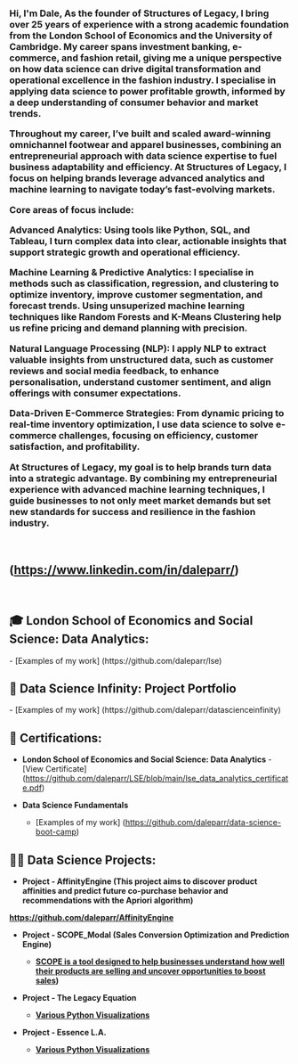 <h3>Hi, I'm Dale, As the founder of Structures of Legacy, I bring over 25 years of experience with a strong academic foundation from the London School of Economics and the University of Cambridge. My career spans investment banking, e-commerce, and fashion retail, giving me a unique perspective on how data science can drive digital transformation and operational excellence in the fashion industry. I specialise in applying data science to power profitable growth, informed by a deep understanding of consumer behavior and market trends.

Throughout my career, I’ve built and scaled award-winning omnichannel footwear and apparel businesses, combining an entrepreneurial approach with data science expertise to fuel business adaptability and efficiency. At Structures of Legacy, I focus on helping brands leverage advanced analytics and machine learning to navigate today’s fast-evolving markets.

Core areas of focus include:

Advanced Analytics: Using tools like Python, SQL, and Tableau, I turn complex data into clear, actionable insights that support strategic growth and operational efficiency.

Machine Learning & Predictive Analytics: I specialise in methods such as classification, regression, and clustering to optimize inventory, improve customer segmentation, and forecast trends. Using unsuperized machine learning techniques like Random Forests and K-Means Clustering help us refine pricing and demand planning with precision.

Natural Language Processing (NLP): I apply NLP to extract valuable insights from unstructured data, such as customer reviews and social media feedback, to enhance personalisation, understand customer sentiment, and align offerings with consumer expectations.

Data-Driven E-Commerce Strategies: From dynamic pricing to real-time inventory optimization, I use data science to solve e-commerce challenges, focusing on efficiency, customer satisfaction, and profitability.

At Structures of Legacy, my goal is to help brands turn data into a strategic advantage. By combining my entrepreneurial experience with advanced machine learning techniques, I guide businesses to not only meet market demands but set new standards for success and resilience in the fashion industry. </a></h3> <br/> <h2>(https://www.linkedin.com/in/daleparr/) </h3><br>

<h2>🎓 London School of Economics and Social Science: Data Analytics: </h2>
  - [Examples of my work] (https://github.com/daleparr/lse)
  
<h2>🔬 Data Science Infinity: Project Portfolio</h2>
  - [Examples of my work] (https://github.com/daleparr/datascienceinfinity)

<h2>📜 Certifications:</h2>

- <b>London School of Economics and Social Science: Data Analytics</b>
  -[View Certificate] (https://github.com/daleparr/LSE/blob/main/lse_data_analytics_certificate.pdf)
  
- <b>Data Science Fundamentals</b>
  - [Examples of my work] (https://github.com/daleparr/data-science-boot-camp)

<h2>👨‍💻 Data Science Projects:</h2>

- <b>Project - AffinityEngine (This project aims to discover product affinities and predict future co-purchase behavior and recommendations with the Apriori algorithm) <b>

https://github.com/daleparr/AffinityEngine

- <b>Project - SCOPE_Modal (Sales Conversion Optimization and Prediction Engine) </b>
  - [SCOPE is a tool designed to help businesses understand how well their products are selling and uncover opportunities to boost sales](https://github.com/daleparr/SCOPE_model))

- <b>Project - The Legacy Equation</b>
  - [Various Python Visualizations](https://github.com/daleparr/The-Legacy-Equation)
    
- <b>Project - Essence L.A.</b>
  - [Various Python Visualizations](https://github.com/daleparr/insights_projects)
  
[X]: https://twitter.com/mrdparr/
[Substack]: https://structuresoflegacy.substack.com/
[instagram]: https://www.instagram.com/daleparr/
[linkedin]: https://linkedin.com/in/daleparr/
